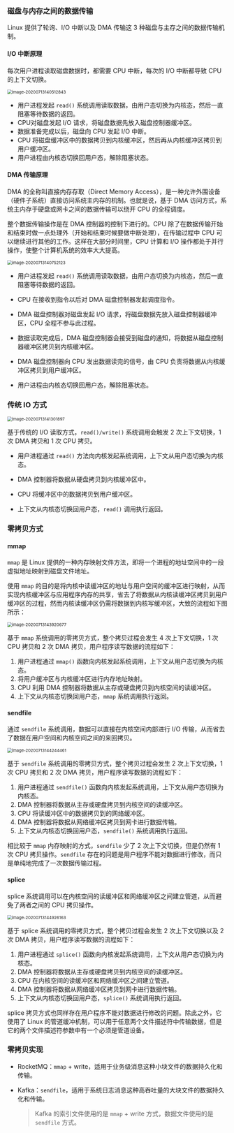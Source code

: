 ### 磁盘与内存之间的数据传输

Linux 提供了轮询、I/O 中断以及 DMA 传输这 3 种磁盘与主存之间的数据传输机制。

####  I/O 中断原理

每次用户进程读取磁盘数据时，都需要 CPU 中断，每次的 I/O 中断都导致 CPU 的上下文切换。

<img src="/Users/licheng/Documents/Typora/Picture/IO中断模式下读取磁盘数据.png" alt="image-20200713140512843" style="zoom:67%;" />

* 用户进程发起 `read()` 系统调用读取数据，由用户态切换为内核态，然后一直阻塞等待数据的返回。
* CPU对磁盘发起 I/O 请求，将磁盘数据先放入磁盘控制器缓冲区。
* 数据准备完成以后，磁盘向 CPU 发起 I/O 中断。
* CPU 将磁盘缓冲区中的数据拷贝到内核缓冲区，然后再从内核缓冲区拷贝到用户缓冲区。
* 用户进程由内核态切换回用户态，解除阻塞状态。

#### DMA 传输原理

DMA 的全称叫直接内存存取（Direct Memory Access），是一种允许外围设备（硬件子系统）直接访问系统主内存的机制。也就是说，基于 DMA 访问方式，系统主内存于硬盘或网卡之间的数据传输可以绕开 CPU 的全程调度。

整个数据传输操作是在 DMA 控制器的控制下进行的。CPU 除了在数据传输开始和结束时做一点处理外（开始和结束时候要做中断处理），在传输过程中 CPU 可以继续进行其他的工作。这样在大部分时间里，CPU 计算和 I/O 操作都处于并行操作，使整个计算机系统的效率大大提高。

<img src="/Users/licheng/Documents/Typora/Picture/DMA传输原理.png" alt="image-20200713140752123" style="zoom:67%;" />

* 用户进程发起 `read()` 系统调用读取数据，由用户态切换为内核态，然后一直阻塞等待数据的返回。

* CPU 在接收到指令以后对 DMA 磁盘控制器发起调度指令。

* DMA 磁盘控制器对磁盘发起 I/O 请求，将磁盘数据先放入磁盘控制器缓冲区，CPU 全程不参与此过程。

* 数据读取完成后，DMA 磁盘控制器会接受到磁盘的通知，将数据从磁盘控制器缓冲区拷贝到内核缓冲区。

* DMA 磁盘控制器向 CPU 发出数据读完的信号，由 CPU 负责将数据从内核缓冲区拷贝到用户缓冲区。

* 用户进程由内核态切换回用户态，解除阻塞状态。

### 传统 IO 方式

<img src="/Users/licheng/Documents/Typora/Picture/传统IO读写磁盘数据.png" alt="image-20200713141301897" style="zoom:67%;" />

基于传统的 I/O 读取方式，`read()/write()` 系统调用会触发 2 次上下文切换，1 次 DMA 拷贝和 1 次 CPU 拷贝。

* 用户进程通过 `read()` 方法向内核发起系统调用，上下文从用户态切换为内核态。

* DMA 控制器将数据从硬盘拷贝到内核缓冲区中。

* CPU 将缓冲区中的数据拷贝到用户缓冲区。

* 上下文从内核态切换回用户态，`read()` 调用执行返回。

### 零拷贝方式

#### mmap

`mmap` 是 Linux 提供的一种内存映射文件方法，即将一个进程的地址空间中的一段虚拟地址映射到磁盘文件地址。

使用 `mmap` 的目的是将内核中读缓冲区的地址与用户空间的缓冲区进行映射，从而实现内核缓冲区与应用程序内存的共享，省去了将数据从内核读缓冲区拷贝到用户缓冲区的过程，然而内核读缓冲区仍需将数据到内核写缓冲区，大致的流程如下图所示：

<img src="/Users/licheng/Documents/Typora/Picture/mmap读写磁盘数据.png" alt="image-20200713143920677" style="zoom:67%;" />

基于 `mmap` 系统调用的零拷贝方式，整个拷贝过程会发生 4 次上下文切换，1 次 CPU 拷贝和 2 次 DMA 拷贝，用户程序读写数据的流程如下：

1. 用户进程通过 `mmap()` 函数向内核发起系统调用，上下文从用户态切换为内核态。
2. 将用户缓冲区与内核缓冲区进行内存地址映射。
3. CPU 利用 DMA 控制器将数据从主存或硬盘拷贝到内核空间的读缓冲区。
4. 上下文从内核态切换回用户态，`mmap` 系统调用执行返回。

#### sendfile

通过 `sendfile` 系统调用，数据可以直接在内核空间内部进行 I/O 传输，从而省去了数据在用户空间和内核空间之间的来回拷贝。

<img src="/Users/licheng/Documents/Typora/Picture/sendfile读写磁盘数据.png" alt="image-20200713144244461" style="zoom:67%;" />

基于 `sendfile` 系统调用的零拷贝方式，整个拷贝过程会发生 2 次上下文切换，1 次 CPU 拷贝和 2 次 DMA 拷贝，用户程序读写数据的流程如下：

1. 用户进程通过 `sendfile()` 函数向内核发起系统调用，上下文从用户态切换为内核态。
2. DMA 控制器将数据从主存或硬盘拷贝到内核空间的读缓冲区。
3. CPU 将读缓冲区中的数据拷贝到的网络缓冲区。
4. DMA 控制器将数据从网络缓冲区拷贝到网卡进行数据传输。
5. 上下文从内核态切换回用户态，`sendfile()` 系统调用执行返回。

相比较于 `mmap` 内存映射的方式，`sendfile` 少了 2 次上下文切换，但是仍然有 1 次 CPU 拷贝操作。`sendfile` 存在的问题是用户程序不能对数据进行修改，而只是单纯地完成了一次数据传输过程。

#### splice

splice 系统调用可以在内核空间的读缓冲区和网络缓冲区之间建立管道，从而避免了两者之间的 CPU 拷贝操作。

<img src="/Users/licheng/Documents/Typora/Picture/splice读写磁盘数据.png" alt="image-20200713144926163" style="zoom:67%;" />

基于 splice 系统调用的零拷贝方式，整个拷贝过程会发生 2 次上下文切换以及 2 次 DMA 拷贝，用户程序读写数据的流程如下：

1. 用户进程通过 `splice()` 函数向内核发起系统调用，上下文从用户态切换为内核态。
2. DMA 控制器将数据从主存或硬盘拷贝到内核空间的读缓冲区。
3. CPU 在内核空间的读缓冲区和网络缓冲区之间建立管道。
4. DMA 控制器将数据从网络缓冲区拷贝到网卡进行数据传输。
5. 上下文从内核态切换回用户态，`splice()` 系统调用执行返回。

splice 拷贝方式也同样存在用户程序不能对数据进行修改的问题。除此之外，它使用了 Linux 的管道缓冲机制，可以用于任意两个文件描述符中传输数据，但是它的两个文件描述符参数中有一个必须是管道设备。

### 零拷贝实现

* RocketMQ：`mmap` + write，适用于业务级消息这种小块文件的数据持久化和传输。

* Kafka：`sendfile`，适用于系统日志消息这种高吞吐量的大块文件的数据持久化和传输。

  > Kafka 的索引文件使用的是 `mmap` + write 方式，数据文件使用的是 `sendfile` 方式。

